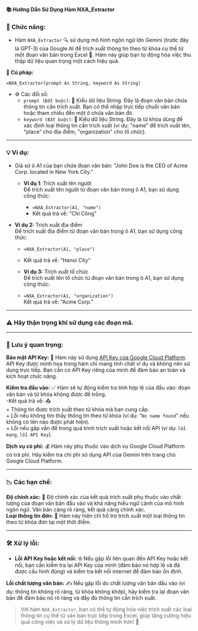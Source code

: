 **📚 Hướng Dẫn Sử Dụng Hàm NXA_Extractor**  
### 🌟 Chức năng:  
- Hàm `NXA_Extractor` 🔍 sử dụng mô hình ngôn ngữ lớn Gemini (trước đây là GPT-3) của Google AI để trích xuất thông tin theo từ khóa cụ thể từ một đoạn văn bản trong Excel 📝. Hàm này giúp bạn tự động hóa việc thu thập dữ liệu quan trọng một cách hiệu quả.  

**📝 Cú pháp:**  

`=NXA_Extractor(prompt As String, keyword As String)`  

  - ⚙️ Các đối số:  
      - `prompt (Bắt buộc)`: 🔑 Kiểu dữ liệu String. Đây là đoạn văn bản chứa thông tin cần trích xuất. Bạn có thể nhập trực tiếp chuỗi văn bản hoặc tham chiếu đến một ô chứa văn bản đó.  
      - `keyword (Bắt buộc)`: 🔑 Kiểu dữ liệu String. Đây là từ khóa dùng để xác định loại thông tin cần trích xuất (ví dụ: "name" để trích xuất tên, "place" cho địa điểm, "organization" cho tổ chức).  

---

### 💡 Ví dụ:  
  - Giả sử ô A1 của bạn chứa đoạn văn bản: "John Doe is the CEO of Acme Corp. located in New York City."  

    - **Ví dụ 1**: Trích xuất tên người  
      Để trích xuất tên người từ đoạn văn bản trong ô A1, bạn sử dụng công thức:  

      - `=NXA_Extractor(A1, "name")`  
      - Kết quả trả về: "Chí Công"  

  - **Ví dụ 2:** Trích xuất địa điểm  
      Để trích xuất địa điểm từ đoạn văn bản trong ô A1, bạn sử dụng công thức:  

     - `=NXA_Extractor(A1, "place")`  
     - Kết quả trả về: "Hanoi City"  

    - **Ví dụ 3:** Trích xuất tổ chức  
      Để trích xuất tên tổ chức từ đoạn văn bản trong ô A1, bạn sử dụng công thức:  

    - `=NXA_Extractor(A1, "organization")`  
      Kết quả trả về: "Acme Corp."  

---

### ⚠️ Hãy thận trọng khi sử dụng các đoạn mã.  

---

### 📌 Lưu ý quan trọng:  
**Bảo mật API Key:** 🔑 Hàm này sử dụng [API Key của Google Cloud Platform](https://aistudio.google.com/app/apikey). API Key được minh họa trong hàm chỉ mang tính chất ví dụ và không nên sử dụng trực tiếp. Bạn cần có API Key riêng của mình để đảm bảo an toàn và kích hoạt chức năng.  

**Kiểm tra đầu vào:** ✅ Hàm sẽ tự động kiểm tra tính hợp lệ của đầu vào: đoạn văn bản và từ khóa không được để trống.  
      -Kết quả trả về: 📤  
        + Thông tin được trích xuất theo từ khóa mà bạn cung cấp.  
        + Lỗi nếu không tìm thấy thông tin theo từ khóa (ví dụ: "`No name found`" nếu không có tên nào được phát hiện).  
        + Lỗi nếu gặp vấn đề trong quá trình trích xuất hoặc kết nối API (ví dụ: `lỗi mạng`, `lỗi API Key`).  
        
**Dịch vụ có phí:** 💰 Hàm này phụ thuộc vào dịch vụ Google Cloud Platform có trả phí. Hãy kiểm tra chi phí sử dụng API của Gemini trên trang chủ Google Cloud Platform.  

---

### 📉 Các hạn chế:  

**Độ chính xác:** 🎯 Độ chính xác của kết quả trích xuất phụ thuộc vào chất lượng của đoạn văn bản đầu vào và khả năng hiểu ngữ cảnh của mô hình ngôn ngữ. Văn bản càng rõ ràng, kết quả càng chính xác.  
**Loại thông tin đơn:** 🔢 Hàm này hiện chỉ hỗ trợ trích xuất một loại thông tin theo từ khóa đơn tại một thời điểm.  

---

### 🛠️ Xử lý lỗi:  

  - **Lỗi API Key hoặc kết nối:** 🌐 Nếu gặp lỗi liên quan đến API Key hoặc kết nối, bạn cần kiểm tra lại API Key của mình (đảm bảo nó hợp lệ và đã được cấu hình đúng) và kiểm tra kết nối internet để đảm bảo ổn định.  

**Lỗi chất lượng văn bản:** ✍️ Nếu gặp lỗi do chất lượng văn bản đầu vào (ví dụ: thông tin không rõ ràng, từ khóa không khớp), hãy kiểm tra lại đoạn văn bản để đảm bảo nó rõ ràng và đầy đủ thông tin cần trích xuất.  

> Với hàm `NXA_Extractor`, bạn có thể tự động hóa việc trích xuất các loại thông tin cụ thể từ văn bản trực tiếp trong Excel, giúp tăng cường hiệu quả công việc và xử lý dữ liệu thông minh hơn! 🚀  
